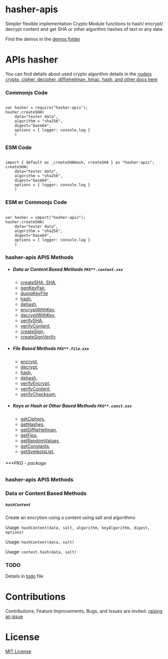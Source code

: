# hasher-apis

Simpler flexible implementation Crypto Module functions to hash/ encrypt/ decrypt content and get SHA or other algorithm hashes of text or any data

Find the demos in the [demos folder](./demos)

# APIs hasher

You can find details about used crypto algorithm details in the [nodejs crypto, cipher, decipher, diffiehellman, hmac, hash, and other docs here](https://nodejs.org/api/crypto.html)


### Commonjs Code

```

var hasher = require("hasher-apis");
hasher.createSHA(
    data="texter data", 
    algorithm = "sha256", 
    digest="base64", 
    options = { logger: console.log }
    )

```

### ESM Code

```

import { default as _createSHAHash, createSHA } as "hasher-apis";
createSHA(
    data="texter data", 
    algorithm = "sha256", 
    digest="base64", 
    options = { logger: console.log }
    )

```

### ESM or Commonjs Code

```

var hasher = import("hasher-apis");
hasher.createSHA(
    data="texter data", 
    algorithm = "sha256", 
    digest="base64", 
    options = { logger: console.log }
    )

```


### hasher-apis APIS Methods


* ##### Data or Content Based Methods `PKG**.content.xxx`
    - [createSHA, SHA](#createsha), 
    - [genKeyPair](#genkeypair), 
    - [dumpKeyFile](#dumpkeyfile)
    - [hash](#hashcontent), 
    - [dehash](#dehashcontent), 
    - [encryptWithKey](#encryptwithkey), 
    - [decryptWithKey](#decryptwithkey),
    - [verifySHA](#verifysha), 
    - [verifyContent](#verifyfilecontent), 
    - [createSign](#createsign), 
    - [createSignVerify](#createsignverify)
* ##### File Based Methods `PKG**.file.xxx`
    - [encrypt](#encrypt), 
    - [decrypt](#decrypt), 
    - [hash](#hashfile), 
    - [dehash](#dehashfile), 
    - [verifyEncrypt](#verifyhashedfile), 
    - [verifyContent](#verifyhashedfile), 
    - [verifyChecksum](#verifyfile), 
* ##### Keys or Hash or Other Based Methods `PKG**.const.xxx`
    - [getCiphers](#getciphers), 
    - [getHashes](#gethashes), 
    - [getDiffieHellman](#getdiffiehellman), 
    - [getFips](#getfips), 
    - [getRandomValues](#getrandomvalues), 
    - [getConstants](#getconstants), 
    - [getSymbolsList](#getsymbolslist), 
    


###### ***PKG - package

### hasher-apis APIS Methods



### Data or Content Based Methods



##### <a name="hashcontent"></a> `hashContent`

Create an encrytion using a content using salt and algorithms

Usage: `hashContent(data, salt, algorithm, keyAlgorithm, digest, options)`

Usage: `hashContent(data, salt)`

Usage: `content.hash(data, salt)`




### TODO

Details in [todo](./.todo) file


# Contributions

Contributions, Feature Improvements, Bugs, and Issues are invited. [raising an issue](https://github.com/ganeshkbhat/apis-hasher/issues)


# License

[MIT License](./LICENSE)

